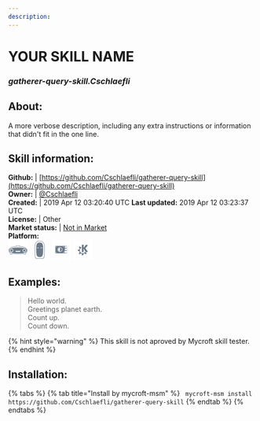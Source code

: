```yaml
--- 
description: 
---
```


# YOUR SKILL NAME  
### _gatherer-query-skill.Cschlaefli_  
## About:  
A more verbose description, including any extra instructions or
information that didn't fit in the one line.

## Skill information:  
**Github:** | [https://github.com/Cschlaefli/gatherer-query-skill](https://github.com/Cschlaefli/gatherer-query-skill)  
**Owner:** | [@Cschlaefli](https://github.com/Cschlaefli)  
**Created:** | 2019 Apr 12 03:20:40 UTC  **Last updated:** 2019 Apr 12 03:23:37 UTC  
**License:** | Other  
**Market status:** | [Not in Market](https://market.mycroft.ai/skill/)  
**Platform:**  
 ![](../.gitbook/assets/mark-1-icon.png)  ![](../.gitbook/assets/mark-2-icon.png)  ![](../.gitbook/assets/picroft-icon.png)  ![](../.gitbook/assets/kde.png)   
## Examples:  
> Hello world.  
> Greetings planet earth.  
> Count up.  
> Count down.  
  
{% hint style="warning" %}
This skill is not aproved by Mycroft skill tester.
{% endhint %}
    
## Installation:  
{% tabs %}
{% tab title="Install by mycroft-msm" %}
``` mycroft-msm install https://github.com/Cschlaefli/gatherer-query-skill```
{% endtab %}
  {% endtabs %}
  